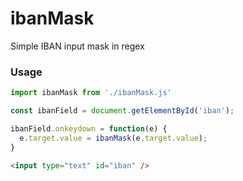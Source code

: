 # ibanMask
Simple IBAN input mask in regex

### Usage

```javascript
import ibanMask from './ibanMask.js'

const ibanField = document.getElementById('iban');

ibanField.onkeydown = function(e) {
  e.target.value = ibanMask(e.target.value);
}
```

```html
<input type="text" id="iban" />
```
